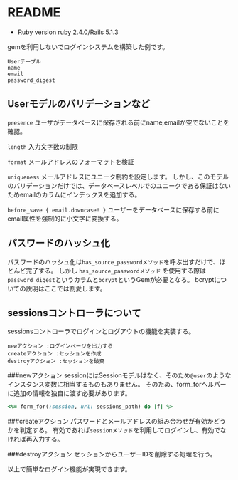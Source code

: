 # README

* Ruby version ruby 2.4.0/Rails 5.1.3

gemを利用しないでログインシステムを構築した例です。

```
Userテーブル
name
email
password_digest
```

## Userモデルのバリデーションなど

`presence`
ユーザがデータベースに保存される前にname,emailが空でないことを確認。

`length`
入力文字数の制限

`format`
メールアドレスのフォーマットを検証

`uniqueness`
メールアドレスにユニーク制約を設定します。
しかし、このモデルのバリデーションだけでは、データベースレベルでのユニークである保証はないためemailのカラムにインデックスを追加する。

`before_save { email.downcase! }`
ユーザーをデータベースに保存する前にemail属性を強制的に小文字に変換する。


## パスワードのハッシュ化
パスワードのハッシュ化は`has_source_passwordメソッド`を呼ぶ出すだけで、ほとんど完了する。
しかし `has_source_passwordメソッド` を使用する際は`password_digest`というカラムと`bcrypt`というGemが必要となる。
bcryptについての説明はここでは割愛します。


## sessionsコントローラについて
sessionsコントローラでログインとログアウトの機能を実装する。

```
newアクション :ログインページを出力する
createアクション :セッションを作成
destroyアクション :セッションを破棄
```

###newアクション
sessionにはSessionモデルはなく、そのため`@user`のようなインスタンス変数に相当するものもありません。
そのため、form_forヘルパーに追加の情報を独自に渡す必要があります。

```ruby
<%= form_for(:session, url: sessions_path) do |f| %>
```

###createアクション
パスワードとメールアドレスの組み合わせが有効かどうかを判定する。
有効であれば`sessionメソッド`を利用してログインし、有効でなければ再入力する。


###destroyアクション
セッションからユーザーIDを削除する処理を行う。

以上で簡単なログイン機能が実現できます。
